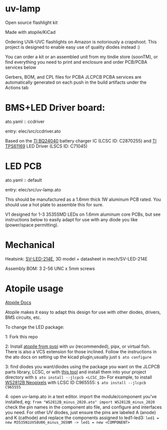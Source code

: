 # uv-lamp
Open source flashlight kit

Made with atopile/KiCad

Ordering UVA-UVC flashlights on Amazon is notoriously a crapshoot. This project is designed to enable easy use of quality diodes instead :)

You can order a kit or an assembled unit from my tindie store (soonTM), or find everything you need to print and enclosure and order PCB/PCBA services below

Gerbers, BOM, and CPL files for PCBA JLCPCB PCBA services are automatically generated on each push in the build artifacts under the Actions tab

# BMS+LED Driver board:
ato.yaml :: ccdriver

entry: elec/src/ccdriver.ato

Based on the [TI BQ24040](https://www.ti.com/lit/ds/symlink/bq24045.pdf) battery charger IC (LCSC ID: C2870255) and [TI TPS61169](https://www.ti.com/lit/ds/symlink/tps61169.pdf?ts=1737056749253) LED Driver (LSCS ID: C71045)

# LED PCB
ato.yaml :: default

entry: elec/src/uv-lamp.ato

This should be manufactured as a 1.6mm thick 1W aluminum PCB rated. You should use a hot plate to assemble this for sure.

V1 designed for 1-3 3535SMD LEDs on 1.6mm aluminum core PCBs, but see instructions below to easily adapt for use with any diode you like (power/space permitting).

# Mechanical
Heatsink:
[SV-LED-214E](https://www.digikey.com/en/products/detail/ohmite/SV-LED-214E/4301037), 3D model + datasheet in mech/SV-LED-214E

Assembly BOM:
3 2-56 UNC x 5mm screws

# Atopile usage
[Atopile Docs](https://docs.atopile.io/latest/)

Atopile makes it easy to adapt this design for use with other diodes, drivers, BMS circuits, etc.

To change the LED package:

1: Fork this repo

2: Install [atopile from pypi](https://pypi.org/project/atopile/0.2.5/) with uv (recommended), pipx, or virtual fish. There is also a VCS extension for those inclined. Follow the instructions in the ato docs on setting up the kicad plugin,usually just ```$ ato configure```

3: find diodes you want/diodes using the package you want on the JLCPCB parts library, LCSC, or with [this tool](https://yaqwsx.github.io/jlcparts/#/) and install them into your project directory with 
```$ ato install --jlcpcb <LCSC_ID>```
For example, to install [WS2812B Neopixels](https://jlcpcb.com/partdetail/Worldsemi-WS2812B2020/C965555) with LCSC ID C965555:
```$ ato install --jlcpcb C965555```

4: open uv-lamp.ato in a text editor. import the module/component you've installed, eg:
```from "WS2812B_minus_2020.ato" import WS2812B_minus_2020```
check the pin names in the component ato file, and configure and interfaces you need. For other UV diodes, just ensure the pins are labeled A (anode) and K (cathode) and replace the components assigned to led1-led3:
```led1 = new M3535N1UVS8U06_minus_365NM -> led1 = new <COMPONENT>```
